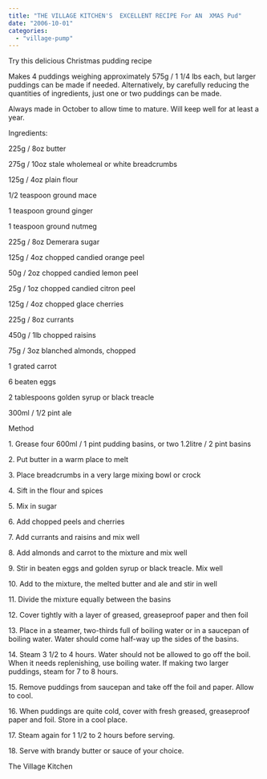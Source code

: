 ```yaml
---
title: "THE VILLAGE KITCHEN'S  EXCELLENT RECIPE For AN  XMAS Pud"
date: "2006-10-01"
categories: 
  - "village-pump"
---
```


Try this delicious Christmas pudding recipe

Makes 4 puddings weighing approximately 575g / 1 1/4 lbs each, but larger puddings can be made if needed. Alternatively, by carefully reducing the quantities of ingredients, just one or two puddings can be made.

Always made in October to allow time to mature. Will keep well for at least a year.

Ingredients:

225g / 8oz butter

275g / 10oz stale wholemeal or white breadcrumbs

125g / 4oz plain flour

1/2 teaspoon ground mace

1 teaspoon ground ginger

1 teaspoon ground nutmeg

225g / 8oz Demerara sugar

125g / 4oz chopped candied orange peel

50g / 2oz chopped candied lemon peel

25g / 1oz chopped candied citron peel

125g / 4oz chopped glace cherries

225g / 8oz currants

450g / 1lb chopped raisins

75g / 3oz blanched almonds, chopped

1 grated carrot

6 beaten eggs

2 tablespoons golden syrup or black treacle

300ml / 1/2 pint ale

Method

1\. Grease four 600ml / 1 pint pudding basins, or two 1.2litre / 2 pint basins

2\. Put butter in a warm place to melt

3\. Place breadcrumbs in a very large mixing bowl or crock

4\. Sift in the flour and spices

5\. Mix in sugar

6\. Add chopped peels and cherries

7\. Add currants and raisins and mix well

8\. Add almonds and carrot to the mixture and mix well

9\. Stir in beaten eggs and golden syrup or black treacle. Mix well

10\. Add to the mixture, the melted butter and ale and stir in well

11\. Divide the mixture equally between the basins

12\. Cover tightly with a layer of greased, greaseproof paper and then foil

13\. Place in a steamer, two-thirds full of boiling water or in a saucepan of boiling water. Water should come half-way up the sides of the basins.

14\. Steam 3 1/2 to 4 hours. Water should not be allowed to go off the boil. When it needs replenishing, use boiling water. If making two larger puddings, steam for 7 to 8 hours.

15\. Remove puddings from saucepan and take off the foil and paper. Allow to cool.

16\. When puddings are quite cold, cover with fresh greased, greaseproof paper and foil. Store in a cool place.

17\. Steam again for 1 1/2 to 2 hours before serving.

18\. Serve with brandy butter or sauce of your choice.

The Village Kitchen
